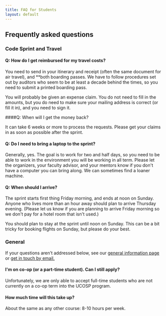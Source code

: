```yaml
---
title: FAQ for Students
layout: default
---
```

## Frequently asked questions
  
### Code Sprint and Travel

#### Q: How do I get reimbursed for my travel costs?

You need to send in your itinerary and receipt (often the same document for air travel), and **both boarding passes.  We have to follow procedures set out by auditors who seem to be at least a decade behind the times, so you need to submit a printed boarding pass.

You will probably be given an expense claim.  You do not need to fill in the amounts, but you do need to make sure your mailing address is correct (or fill it in), and you need to sign it.

####Q: When will I get the money back?

It can take 6 weeks or more to process the requests.  Please get your claims in as soon as possible after the sprint.

#### Q: Do I need to bring a laptop to the sprint?

Generally, yes.  The goal is to work for two and half days, so you need to be able to work in the environment you will be working in all term.  Please let the organizers, your faculty advisor, and your mentors know if you don't have a computer you can bring along.  We can sometimes find a loaner machine.

#### Q: When should I arrive?

The sprint starts first thing Friday morning, and ends at noon on Sunday.  Anyone who lives more than an hour away should plan to arrive Thursday evening.  (Please let us know if you are planning to arrive Friday morning so we don't pay for a hotel room that isn't used.)

You should plan to stay at the sprint until noon on Sunday.  This can be a bit tricky for booking flights on Sunday, but please do your best.


### General

If your questions aren&#8217;t addressed below, see our [general information page](http://ucosp.ca/about) or [get in touch by email.](mailto:info@ucosp.ca)

#### I'm on co-op (or a part-time student). Can I still apply?

Unfortunately, we are only able to accept full-time students who are not currently on a co-op term into the UCOSP program.

#### How much time will this take up?

About the same as any other course: 8-10 hours per week.
